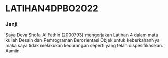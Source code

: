 # LATIHAN4DPBO2022

### Janji
Saya Deva Shofa Al Fathin (2000793) mengerjakan Latihan 4 dalam mata kuliah Desain dan Pemrograman Berorientasi Objek 
untuk keberkahanNya maka saya tidak melakukan kecurangan seperti yang telah dispesifikasikan. Aamiin. 


